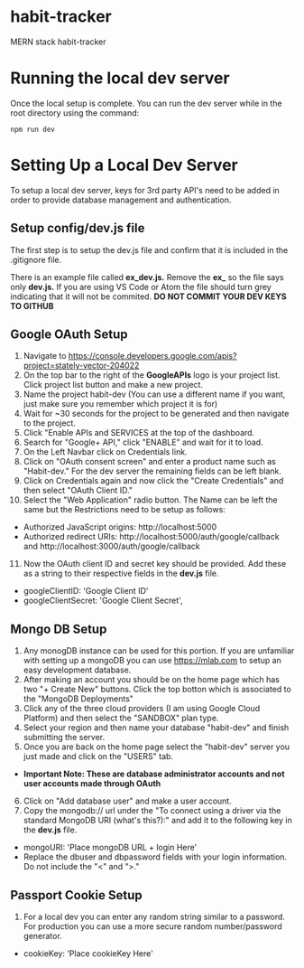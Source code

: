# habit-tracker

MERN stack habit-tracker

# Running the local dev server

Once the local setup is complete. You can run the dev server while in the root directory using the command:

`npm run dev`

# Setting Up a Local Dev Server

To setup a local dev server, keys for 3rd party API's need to be added in order to provide database management and authentication.

## Setup config/dev.js file

The first step is to setup the dev.js file and confirm that it is included in the .gitignore file.

There is an example file called **ex_dev.js.** Remove the **ex\_** so the file says only **dev.js.** If you are using VS Code or Atom the file should turn grey indicating that it will not be commited.
**DO NOT COMMIT YOUR DEV KEYS TO GITHUB**

## Google OAuth Setup

1.  Navigate to https://console.developers.google.com/apis?project=stately-vector-204022
2.  On the top bar to the right of the **GoogleAPIs** logo is your project list. Click project list button and make a new project.
3.  Name the project habit-dev (You can use a different name if you want, just make sure you remember which project it is for)
4.  Wait for ~30 seconds for the project to be generated and then navigate to the project.
5.  Click "Enable APIs and SERVICES at the top of the dashboard.
6.  Search for "Google+ API," click "ENABLE" and wait for it to load.
7.  On the Left Navbar click on Credentials link.
8.  Click on "OAuth consent screen" and enter a product name such as "Habit-dev." For the dev server the remaining fields can be left blank.
9.  Click on Credentials again and now click the "Create Credentials" and then select "OAuth Client ID."
10. Select the "Web Application" radio button. The Name can be left the same but the Restrictions need to be setup as follows:

- Authorized JavaScript origins: http://localhost:5000
- Authorized redirect URIs: http://localhost:5000/auth/google/callback and http://localhost:3000/auth/google/callback

11. Now the OAuth client ID and secret key should be provided. Add these as a string to their respective fields in the **dev.js** file.

- googleClientID: 'Google Client ID'
- googleClientSecret: 'Google Client Secret',

## Mongo DB Setup

1.  Any monogDB instance can be used for this portion. If you are unfamiliar with setting up a mongoDB you can use https://mlab.com to setup an easy development database.
2.  After making an account you should be on the home page which has two "+ Create New" buttons. Click the top botton which is associated to the "MongoDB Deployments"
3.  Click any of the three cloud providers (I am using Google Cloud Platform) and then select the "SANDBOX" plan type.
4.  Select your region and then name your database "habit-dev" and finish submitting the server.
5.  Once you are back on the home page select the "habit-dev" server you just made and click on the "USERS" tab.

- **Important Note: These are database administrator accounts and not user accounts made through OAuth**

6.  Click on "Add database user" and make a user account.
7.  Copy the mongodb:// url under the "To connect using a driver via the standard MongoDB URI (what's this?):" and add it to the following key in the **dev.js** file.

- mongoURI: 'Place mongoDB URL + login Here'
- Replace the dbuser and dbpassword fields with your login information. Do not include the "<" and ">."

## Passport Cookie Setup

1.  For a local dev you can enter any random string similar to a password. For production you can use a more secure random number/password generator.

- cookieKey: 'Place cookieKey Here'

